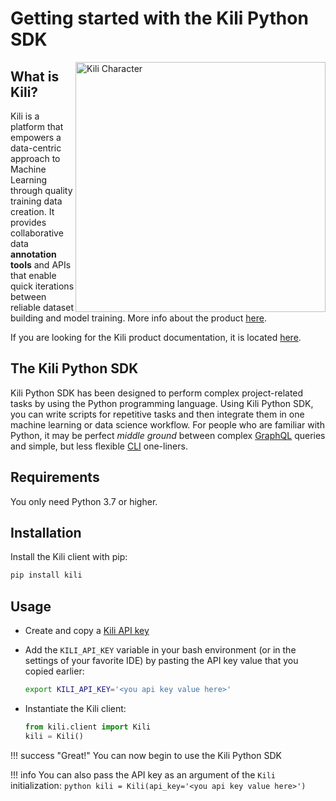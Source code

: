 # Getting started with the Kili Python SDK

<img src="assets/Kili_Core_Illustration_Interact.png" alt="Kili Character" align="right" style="height:400px;"/>

## What is Kili?

Kili is a platform that empowers a data-centric approach to Machine Learning through quality training data creation. It provides collaborative data **annotation tools** and APIs that enable quick iterations between reliable dataset building and model training. More info about the product [here](https://kili-technology.com/platform/label-annotate).

If you are looking for the Kili product documentation, it is located [here](https://docs.kili-technology.com/docs).

## The Kili Python SDK

Kili Python SDK has been designed to perform complex project-related tasks by using the Python programming language. Using Kili Python SDK, you can write scripts for repetitive tasks and then integrate them in one machine learning or data science workflow. For people who are familiar with Python, it may be perfect _middle ground_ between complex [GraphQL](https://docs.kili-technology.com/docs/kili-api) queries and simple, but less flexible [CLI](https://python-sdk-docs.kili-technology.com/latest/cli/) one-liners.

## Requirements

You only need Python 3.7 or higher.

## Installation

Install the Kili client with pip:

```bash
pip install kili
```

## Usage

- Create and copy a [Kili API key](https://docs.kili-technology.com/docs/creating-an-api-key)
- Add the `KILI_API_KEY` variable in your bash environment (or in the settings of your favorite IDE) by pasting the API key value that you copied earlier:

  ```bash
  export KILI_API_KEY='<you api key value here>'
  ```

- Instantiate the Kili client:

  ```python
  from kili.client import Kili
  kili = Kili()
  ```

!!! success "Great!"
You can now begin to use the Kili Python SDK

!!! info
You can also pass the API key as an argument of the `Kili` initialization:
`python kili = Kili(api_key='<you api key value here>') `
